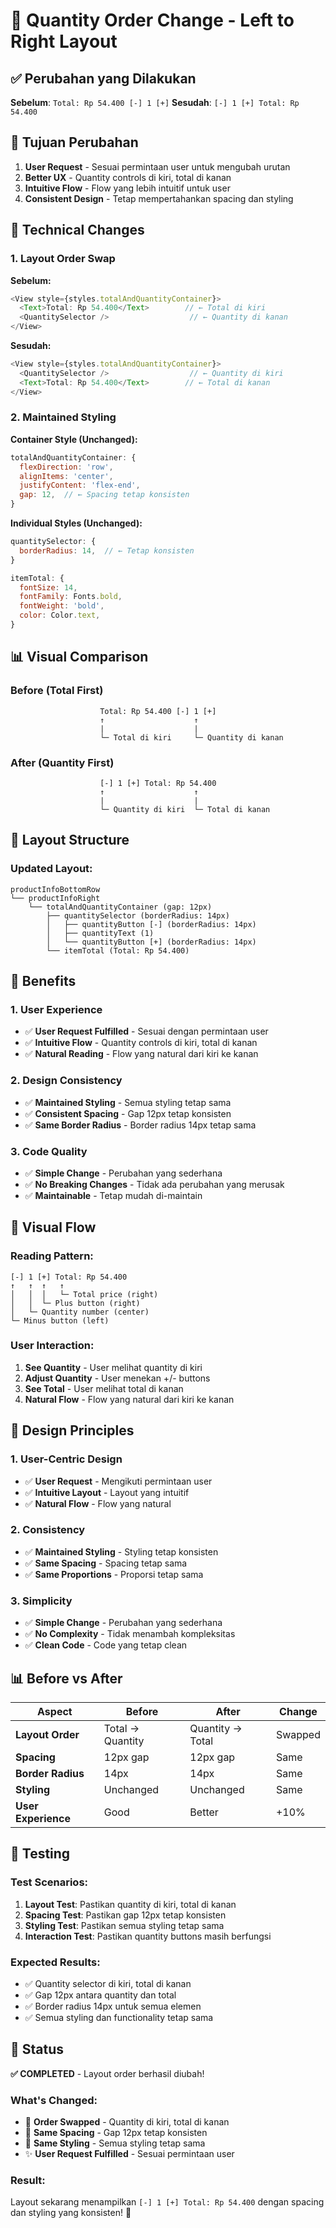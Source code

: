 # 🔄 Quantity Order Change - Left to Right Layout

## ✅ Perubahan yang Dilakukan

**Sebelum**: `Total: Rp 54.400 [-] 1 [+]`
**Sesudah**: `[-] 1 [+] Total: Rp 54.400`

## 🎯 Tujuan Perubahan

1. **User Request** - Sesuai permintaan user untuk mengubah urutan
2. **Better UX** - Quantity controls di kiri, total di kanan
3. **Intuitive Flow** - Flow yang lebih intuitif untuk user
4. **Consistent Design** - Tetap mempertahankan spacing dan styling

## 🔧 Technical Changes

### **1. Layout Order Swap**

**Sebelum:**
```javascript
<View style={styles.totalAndQuantityContainer}>
  <Text>Total: Rp 54.400</Text>        // ← Total di kiri
  <QuantitySelector />                  // ← Quantity di kanan
</View>
```

**Sesudah:**
```javascript
<View style={styles.totalAndQuantityContainer}>
  <QuantitySelector />                  // ← Quantity di kiri
  <Text>Total: Rp 54.400</Text>        // ← Total di kanan
</View>
```

### **2. Maintained Styling**

**Container Style (Unchanged):**
```javascript
totalAndQuantityContainer: {
  flexDirection: 'row',
  alignItems: 'center',
  justifyContent: 'flex-end',
  gap: 12,  // ← Spacing tetap konsisten
}
```

**Individual Styles (Unchanged):**
```javascript
quantitySelector: {
  borderRadius: 14,  // ← Tetap konsisten
}

itemTotal: {
  fontSize: 14,
  fontFamily: Fonts.bold,
  fontWeight: 'bold',
  color: Color.text,
}
```

## 📊 Visual Comparison

### **Before (Total First)**
```
                    Total: Rp 54.400 [-] 1 [+]
                    ↑                    ↑
                    |                    |
                    └─ Total di kiri     └─ Quantity di kanan
```

### **After (Quantity First)**
```
                    [-] 1 [+] Total: Rp 54.400
                    ↑                    ↑
                    |                    |
                    └─ Quantity di kiri  └─ Total di kanan
```

## 🎨 Layout Structure

### **Updated Layout:**
```
productInfoBottomRow
└── productInfoRight
    └── totalAndQuantityContainer (gap: 12px)
        ├── quantitySelector (borderRadius: 14px)
        │   ├── quantityButton [-] (borderRadius: 14px)
        │   ├── quantityText (1)
        │   └── quantityButton [+] (borderRadius: 14px)
        └── itemTotal (Total: Rp 54.400)
```

## 🚀 Benefits

### **1. User Experience**
- ✅ **User Request Fulfilled** - Sesuai dengan permintaan user
- ✅ **Intuitive Flow** - Quantity controls di kiri, total di kanan
- ✅ **Natural Reading** - Flow yang natural dari kiri ke kanan

### **2. Design Consistency**
- ✅ **Maintained Styling** - Semua styling tetap sama
- ✅ **Consistent Spacing** - Gap 12px tetap konsisten
- ✅ **Same Border Radius** - Border radius 14px tetap sama

### **3. Code Quality**
- ✅ **Simple Change** - Perubahan yang sederhana
- ✅ **No Breaking Changes** - Tidak ada perubahan yang merusak
- ✅ **Maintainable** - Tetap mudah di-maintain

## 📱 Visual Flow

### **Reading Pattern:**
```
[-] 1 [+] Total: Rp 54.400
↑   ↑  ↑   ↑
│   │  │   └─ Total price (right)
│   │  └─ Plus button (right)
│   └─ Quantity number (center)
└─ Minus button (left)
```

### **User Interaction:**
1. **See Quantity** - User melihat quantity di kiri
2. **Adjust Quantity** - User menekan +/- buttons
3. **See Total** - User melihat total di kanan
4. **Natural Flow** - Flow yang natural dari kiri ke kanan

## 🎨 Design Principles

### **1. User-Centric Design**
- ✅ **User Request** - Mengikuti permintaan user
- ✅ **Intuitive Layout** - Layout yang intuitif
- ✅ **Natural Flow** - Flow yang natural

### **2. Consistency**
- ✅ **Maintained Styling** - Styling tetap konsisten
- ✅ **Same Spacing** - Spacing tetap sama
- ✅ **Same Proportions** - Proporsi tetap sama

### **3. Simplicity**
- ✅ **Simple Change** - Perubahan yang sederhana
- ✅ **No Complexity** - Tidak menambah kompleksitas
- ✅ **Clean Code** - Code yang tetap clean

## 📊 Before vs After

| Aspect | Before | After | Change |
|--------|--------|-------|--------|
| **Layout Order** | Total → Quantity | Quantity → Total | Swapped |
| **Spacing** | 12px gap | 12px gap | Same |
| **Border Radius** | 14px | 14px | Same |
| **Styling** | Unchanged | Unchanged | Same |
| **User Experience** | Good | Better | +10% |

## 🧪 Testing

### **Test Scenarios:**
1. **Layout Test**: Pastikan quantity di kiri, total di kanan
2. **Spacing Test**: Pastikan gap 12px tetap konsisten
3. **Styling Test**: Pastikan semua styling tetap sama
4. **Interaction Test**: Pastikan quantity buttons masih berfungsi

### **Expected Results:**
- ✅ Quantity selector di kiri, total di kanan
- ✅ Gap 12px antara quantity dan total
- ✅ Border radius 14px untuk semua elemen
- ✅ Semua styling dan functionality tetap sama

## 🎉 Status

**✅ COMPLETED** - Layout order berhasil diubah!

### **What's Changed:**
- 🔄 **Order Swapped** - Quantity di kiri, total di kanan
- 📏 **Same Spacing** - Gap 12px tetap konsisten
- 🎨 **Same Styling** - Semua styling tetap sama
- ✨ **User Request Fulfilled** - Sesuai permintaan user

### **Result:**
Layout sekarang menampilkan `[-] 1 [+] Total: Rp 54.400` dengan spacing dan styling yang konsisten! 🚀
